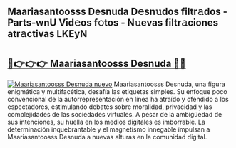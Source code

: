 ## Maariasantoosss Desnuda D𝚎sn𝚞dos filtr𝚊dos - Parts-wnU Vid𝚎os f𝚘tos - N𝚞evas filtr𝚊ciones atr𝚊ctivas LKEyN

# <h2><a href="http://mb0gu8.tromn.icu/?c=Maariasantoosss+Desnuda">🔗👉👉👉 Maariasantoosss Desnuda 🔗🔗</a></h2>

[![Maariasantoosss Desnuda nuevo](https://i.imgur.com/pEAQMta.gif)](http://mb0gu8.tromn.icu/?c=Maariasantoosss+Desnuda)
Maariasantoosss Desnuda, una figura enigmática y multifacética, desafía las etiquetas simples. Su enfoque poco convencional de la autorrepresentación en línea ha atraído y ofendido a los espectadores, estimulando debates sobre moralidad, privacidad y las complejidades de las sociedades virtuales. A pesar de la ambigüedad de sus intenciones, su huella en los medios digitales es imborrable. La determinación inquebrantable y el magnetismo innegable impulsan a Maariasantoosss Desnuda a nuevas alturas en la comunidad digital.
